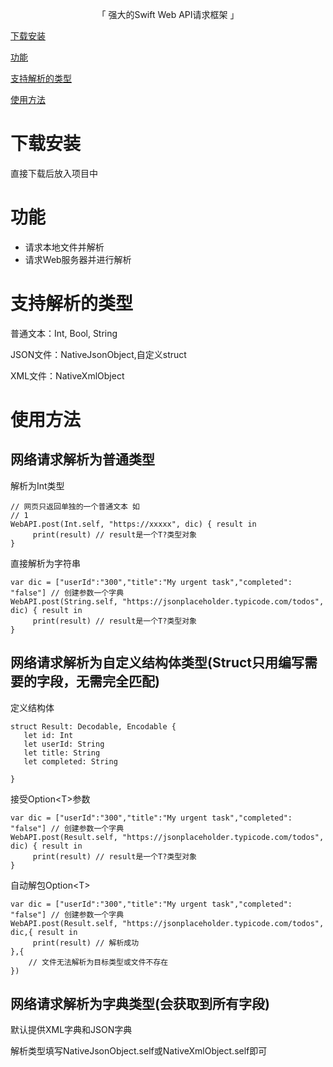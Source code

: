 <div align="center">

「 强大的Swift Web API请求框架 」

</div>

[下载安装](#下载安装)

[功能](#功能)

[支持解析的类型](#支持解析的类型)

[使用方法](#使用方法)

# 下载安装
直接下载后放入项目中

# 功能
- 请求本地文件并解析
- 请求Web服务器并进行解析

# 支持解析的类型

普通文本：Int, Bool, String

JSON文件：NativeJsonObject,自定义struct

XML文件：NativeXmlObject

# 使用方法

## 网络请求解析为普通类型

解析为Int类型

    // 网页只返回单独的一个普通文本 如
    // 1
    WebAPI.post(Int.self, "https://xxxxx", dic) { result in
         print(result) // result是一个T?类型对象
    }

直接解析为字符串

    var dic = ["userId":"300","title":"My urgent task","completed": "false"] // 创建参数一个字典
    WebAPI.post(String.self, "https://jsonplaceholder.typicode.com/todos", dic) { result in
         print(result) // result是一个T?类型对象
    }

## 网络请求解析为自定义结构体类型(Struct只用编写需要的字段，无需完全匹配)
定义结构体

    struct Result: Decodable, Encodable {
       let id: Int
       let userId: String
       let title: String
       let completed: String
    
    }

接受Option\<T>参数

    var dic = ["userId":"300","title":"My urgent task","completed": "false"] // 创建参数一个字典
    WebAPI.post(Result.self, "https://jsonplaceholder.typicode.com/todos", dic) { result in
         print(result) // result是一个T?类型对象
    }


自动解包Option\<T>

    var dic = ["userId":"300","title":"My urgent task","completed": "false"] // 创建参数一个字典
    WebAPI.post(Result.self, "https://jsonplaceholder.typicode.com/todos", dic,{ result in
         print(result) // 解析成功
    },{
        // 文件无法解析为目标类型或文件不存在
    }) 

## 网络请求解析为字典类型(会获取到所有字段)

默认提供XML字典和JSON字典

解析类型填写NativeJsonObject.self或NativeXmlObject.self即可